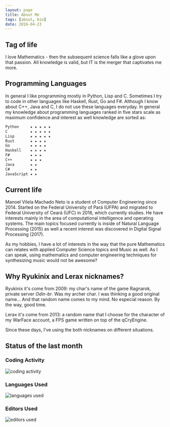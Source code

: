 ```yaml
---
layout: page
title: About Me
tags: [about, bio]
date: 2016-04-23
---
```


## Tag of life
I love Mathematics - then the subsequent science falls like a glove
upon that passion. All knowledge is valid, but IT is the merger that
captivates me more.

## Programming Languages

In general I like programming mostly in Python, Lisp and C. Sometimes
I try to code in other languages like Haskell, Rust, Go and F#.
Although I know about C++, Java and C, I do not use these languages
everyday. In general my knowledge about programming languages ranked
in five stars scale as maximum confidence and interest as well knowledge are
sorted as:

``` markdown
Python     ★ ★ ★ ★ ★
C          ★ ★ ★ ★ ★
Lisp       ★ ★ ★ ★ ★
Rust       ★ ★ ★ ★
Go         ★ ★ ★ ★
Haskell    ★ ★ ★ ★
F#         ★ ★ ★
C++        ★ ★ ★
Java       ★ ★
C#         ★ ★
JavaScript ★ ★
```


## Current life

Manoel Vilela Machado Neto is a student of Computer Engineering
since 2014. Started on the Federal University of Pará (UFPA) and
migrated to Federal University of Ceará (UFC) in 2016, which currently
studies. He have interests mainly in the area of computational
intelligence and operating systems. The main topics focused currently
is inside of Natural Language Processing (2015) as well a recent interest was
discovered in Digital Signal Processing (2017).

As my hobbies, I have a lot of interests in the way that the
pure Mathematics can relates with applied Computer Science topics and
Music as well. As I can speak, using mathematics and computer engineering
techniques for synthesizing music would not be awesome?


## Why Ryukinix and Lerax nicknames?

Ryukinix it's come from 2009: my char's name of the game Ragnarok, private
server *Odin-br*. Was my archer char. I was thinking a good original
name... And that random name comes to my mind. No especial reason. By
the way, good time.

Lerax it's come from 2013: a random name that I choose for the
character of my WarFace account, a FPS game written on top of the
qCryEngine.

Since these days, I've using the both nicknames on different situations.


## Status of the last month

### Coding Activity

![coding activity](https://wakatime.com/@ryukinix/f92531fc-bb7d-469a-9ab1-8c8d68001b77.svg)

### Languages Used

![languages used](https://wakatime.com/@ryukinix/4c77736c-8200-4cf3-aeb2-f3367eca7497.svg)

### Editors Used

![editors used](https://wakatime.com/share/@ryukinix/3dc27d9a-47d4-438f-8677-03534182540a.svg)
